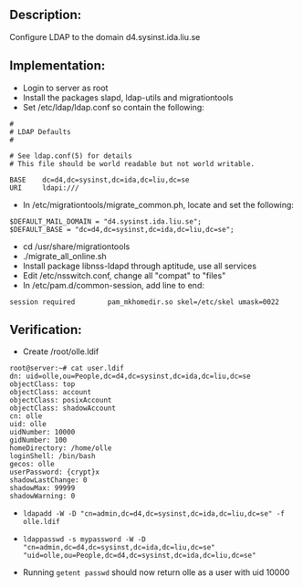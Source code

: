 ## Description:
Configure LDAP to the domain d4.sysinst.ida.liu.se

## Implementation:
- Login to server as root
- Install the packages slapd, ldap-utils and migrationtools
- Set /etc/ldap/ldap.conf so contain the following: 

~~~
#
# LDAP Defaults
#

# See ldap.conf(5) for details
# This file should be world readable but not world writable.

BASE    dc=d4,dc=sysinst,dc=ida,dc=liu,dc=se
URI     ldapi:///
~~~

- In /etc/migrationtools/migrate_common.ph, locate and set the following: 

~~~
$DEFAULT_MAIL_DOMAIN = "d4.sysinst.ida.liu.se";
$DEFAULT_BASE = "dc=d4,dc=sysinst,dc=ida,dc=liu,dc=se";
~~~

- cd /usr/share/migrationtools
- ./migrate_all_online.sh
- Install package libnss-ldapd through aptitude, use all services
- Edit /etc/nsswitch.conf, change all "compat" to "files"
- In /etc/pam.d/common-session, add line to end:

~~~
session required        pam_mkhomedir.so skel=/etc/skel umask=0022
~~~

## Verification:
- Create /root/olle.ldif

~~~
root@server:~# cat user.ldif
dn: uid=olle,ou=People,dc=d4,dc=sysinst,dc=ida,dc=liu,dc=se
objectClass: top
objectClass: account
objectClass: posixAccount
objectClass: shadowAccount
cn: olle
uid: olle
uidNumber: 10000
gidNumber: 100
homeDirectory: /home/olle
loginShell: /bin/bash
gecos: olle
userPassword: {crypt}x
shadowLastChange: 0
shadowMax: 99999
shadowWarning: 0
~~~

- `ldapadd -W -D "cn=admin,dc=d4,dc=sysinst,dc=ida,dc=liu,dc=se" -f olle.ldif`
- `ldappasswd -s mypassword -W -D
  "cn=admin,dc=d4,dc=sysinst,dc=ida,dc=liu,dc=se"
  "uid=olle,ou=People,dc=d4,dc=sysinst,dc=ida,dc=liu,dc=se"`

- Running `getent passwd` should now return olle as a user with uid 10000
